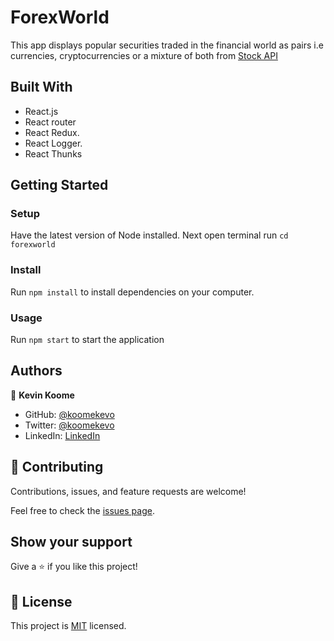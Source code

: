 # ForexWorld

This app displays popular securities traded in the financial world as pairs i.e currencies, cryptocurrencies or a mixture of both from [Stock API](https://financialmodelingprep.com/developer/docs/) 

## Built With

- React.js
- React router
- React Redux.
- React Logger.
- React Thunks

## Getting Started

### Setup

Have the latest version of Node installed. 
Next open terminal run `cd forexworld`

### Install

Run `npm install` to install dependencies on your computer.

### Usage

Run `npm start` to start the application

## Authors

👤 **Kevin Koome**

- GitHub: [@koomekevo](https://github.com/koomekevo)
- Twitter: [@koomekevo](https://twitter.com/koomekevo)
- LinkedIn: [LinkedIn](https://ke.linkedin.com/in/kevin-koome-aab84186)

## 🤝 Contributing

Contributions, issues, and feature requests are welcome!

Feel free to check the [issues page](../../issues/).

## Show your support

Give a ⭐️ if you like this project!

## 📝 License

This project is [MIT](./MIT.md) licensed.
